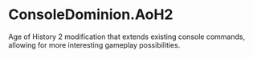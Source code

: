 # ConsoleDominion.AoH2
Age of History 2 modification that extends existing console commands, allowing for more interesting gameplay possibilities.
